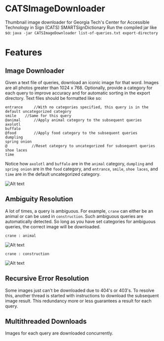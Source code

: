 # CATSImageDownloader
Thumbnail image downloader for Georgia Tech's Center for Accessible Technology in Sign (CATS) SMARTSignDictionary 
Run the compiled jar like so:
`java -jar CATSImageDownloader list-of-queries.txt export-directory`

# Features
## Image Downloader
Given a text file of queries, download an iconic image for that word. Images are all photos greater than 1024 x 768. Optionally, provide a category for each query to improve accuracy and for automatic sorting in the export directory. Text files should be formatted like so:
```
entrance     //With no categories specified, this query is in the default uncategorized category
smile    //Same for this query
@animal      //Apply animal category to the subsequent queries
axolotl
buffalo
@food        //Apply food category to the subsequent queries
dumpling
spring onion
@           //Reset category to uncategorized for subsequent queries
shoe laces
time
```
Notice how `axolotl` and `buffalo` are in the `animal` category, `dumpling` and `spring onion` are in the `food` category, and `entrance`, `smile`, `shoe laces`, and `time` are in the default uncategorized category.

![Alt text](http://i.imgur.com/cJSikDH.png "categories")


## Ambiguity Resolution
A lot of times, a query is ambiguous. For example, `crane` can either be an animal or can be used in `construction`. Such ambiguous queries are automatically detected. So long as you have set categories for ambiguous queries, the correct image will be downloaded.

`crane : animal`

![Alt text](https://encrypted-tbn0.gstatic.com/images?q=tbn:ANd9GcRaBFnG0WII2bkKZj-oyX-hvl19MzbZF4k8tPzm3OG-C5eE0GdY "crane : animal")

`crane : construction`

![Alt text](https://encrypted-tbn3.gstatic.com/images?q=tbn:ANd9GcSiv_Uia5zhGEFkeO3ovVckteH1XLFhBoxhtxnkkY_Hz05PfijG "crane : construction")

## Recursive Error Resolution
Some images just can't be downloaded due to 404's or 403's. To resolve this, another thread is started with instructions to download the subsequent image result. This redundancy more or less guarantees a result for each query.

## Multithreaded Downloads
Images for each query are downloaded concurrently.
